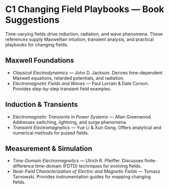 # C1 Changing Field Playbooks — Book Suggestions

Time-varying fields drive induction, radiation, and wave phenomena. These references supply Maxwellian intuition, transient analysis, and practical playbooks for changing fields.

## Maxwell Foundations
- *Classical Electrodynamics* — John D. Jackson. Derives time-dependent Maxwell equations, retarded potentials, and radiation.
- *Electromagnetic Fields and Waves* — Paul Lorrain & Dale Corson. Provides step-by-step transient field examples.

## Induction & Transients
- *Electromagnetic Transients in Power Systems* — Allan Greenwood. Addresses switching, lightning, and surge phenomena.
- *Transient Electromagnetics* — Yue Li & Xun Gong. Offers analytical and numerical methods for pulsed fields.

## Measurement & Simulation
- *Time-Domain Electromagnetics* — Ulrich R. Pfeiffer. Discusses finite-difference time-domain (FDTD) techniques for evolving fields.
- *Near-Field Characterization of Electric and Magnetic Fields* — Tomasz Tarnowski. Provides instrumentation guides for mapping changing fields.
